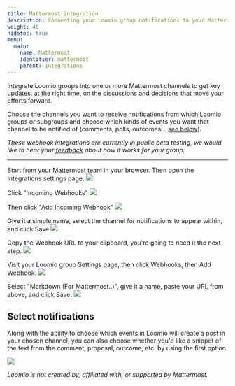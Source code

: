 ```yaml
---
title: Mattermost integration
description: Connecting your Loomio group notifications to your Mattermost team chat.
weight: 40
hidetoc: true
menu:
  main:
    name: Mattermost
    identifier: mattermost
    parent: integrations
---
```


Integrate Loomio groups into one or more Mattermost channels to get key updates, at the right time, on the discussions and decisions that move your efforts forward.

Choose the channels you want to receive notifications from which Loomio groups or subgroups and choose which kinds of events you want that channel to be notified of (comments, polls, outcomes... [see below](#select-notifications)).

_These webhook integrations are currently in public beta testing, we would like to hear your [feedback](https://loomio.org/contact/?utm_campaign=mattermost-integration-help&utm_term=help) about how it works for your group._

---

Start from your Mattermost team in your browser. Then open the Integrations settings page.
![](mm1.png)

Click "Incoming Webhooks"
![](mm2.png)

Then click  "Add Incoming Webhook"
![](mm3.png)

Give it a simple name, select the channel for notifications to appear within, and click Save
![](mm4.png)

Copy the Webhook URL to your clipboard, you're going to need it the next step.
![](mm5.png)

Visit your Loomio group Settings page, then click Webhooks, then Add Webhook.
![](mm6.png)

Select "Markdown (For Mattermost..)", give it a name, paste your URL from above, and click Save.
![](mm7.png)

## Select notifications

Along with the ability to choose which events in Loomio will create a post in your chosen channel, you can also choose whether you'd like a snippet of the text from the comment, proposal, outcome, etc. by using the first option.

![](../slack_teams_notifications_from_loomio.png)

_Loomio is not created by, affiliated with, or supported by Mattermost._
